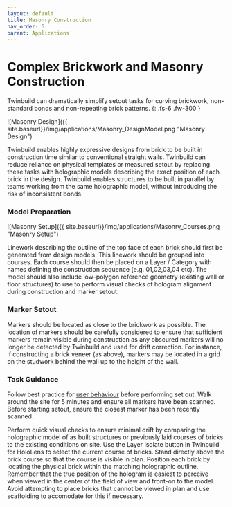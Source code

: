 ```yaml
---
layout: default
title: Masonry Construction
nav_order: 5
parent: Applications
---
```


# Complex Brickwork and Masonry Construction

Twinbuild can dramatically simplify setout tasks for curving brickwork, non-standard bonds and non-repeating brick patterns.
{: .fs-6 .fw-300 }

![Masonry Design]({{ site.baseurl}}/img/applications/Masonry_DesignModel.png "Masonry Design")

Twinbuild enables highly expressive designs from brick to be built in construction time similar to conventional straight walls. Twinbuild can reduce reliance on physical templates or measured setout by replacing these tasks with holographic models describing the exact position of each brick in the design. Twinbuild enables structures to be built in parallel by teams working from the same holographic model, without introducing the risk of inconsistent bonds.

### Model Preparation

![Masonry Setup]({{ site.baseurl}}/img/applications/Masonry_Courses.png "Masonry Setup")

Linework describing the outline of the top face of each brick should first be generated from design models. This linework should be grouped into courses. Each course should then be placed on a Layer / Category with names defining the construction sequence (e.g. 01,02,03,04 etc). The model should also include low-polygon reference geometry (existing wall or floor structures) to use to perform visual checks of hologram alignment during construction and marker setout.

### Marker Setout

Markers should be located as close to the brickwork as possible. The location of markers should be carefully considered to ensure that sufficient markers remain visible during construction as any obscured markers will no longer be detected by Twinbuild and used for drift correction. For instance, if constructing a brick veneer (as above), markers may be located in a grid on the studwork behind the wall up to the height of the wall.

### Task Guidance

Follow best practice for [user behaviour]({{site.baseurl}}/hololens-precision/user-behaviour) before performing set out. Walk around the site for 5 minutes and ensure all markers have been scanned. Before starting setout, ensure the closest marker has been recently scanned.

Perform quick visual checks to ensure minimal drift by comparing the holographic model of as built structures or previously laid courses of bricks to the existing conditions on site. Use the Layer Isolate button in Twinbuild for HoloLens to select the current course of bricks. Stand directly above the brick course so that the course is visible in plan. Position each brick by locating the physical brick within the matching holographic outline. Remember that the true position of the hologram is easiest to perceive when viewed in the center of the field of view and front-on to the model. Avoid attempting to place bricks that cannot be viewed in plan and use scaffolding to accomodate for this if necessary.

